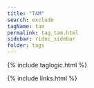 ```yaml
---
title: "TAM"
search: exclude
tagName: tam 
permalink: tag_tam.html
sidebar: ridoc_sidebar
folder: tags
---
```

{% include taglogic.html %}

{% include links.html %}
